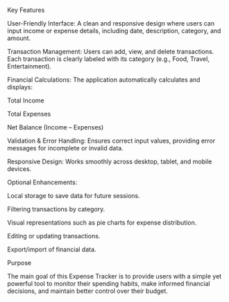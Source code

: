 Key Features

User-Friendly Interface:
A clean and responsive design where users can input income or expense details, including date, description, category, and amount.

Transaction Management:
Users can add, view, and delete transactions. Each transaction is clearly labeled with its category (e.g., Food, Travel, Entertainment).

Financial Calculations:
The application automatically calculates and displays:

Total Income

Total Expenses

Net Balance (Income – Expenses)

Validation & Error Handling:
Ensures correct input values, providing error messages for incomplete or invalid data.

Responsive Design:
Works smoothly across desktop, tablet, and mobile devices.

Optional Enhancements:

Local storage to save data for future sessions.

Filtering transactions by category.

Visual representations such as pie charts for expense distribution.

Editing or updating transactions.

Export/import of financial data.

Purpose

The main goal of this Expense Tracker is to provide users with a simple yet powerful tool to monitor their spending habits, make informed financial decisions, and maintain better control over their budget.
